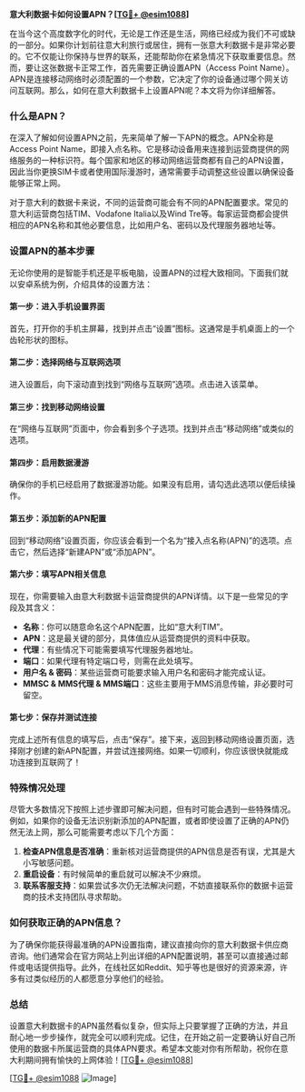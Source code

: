 **意大利数据卡如何设置APN？[[TG💪+ @esim1088](https://t.me/s/esim1088)]**

在当今这个高度数字化的时代，无论是工作还是生活，网络已经成为我们不可或缺的一部分。如果你计划前往意大利旅行或居住，拥有一张意大利数据卡是非常必要的。它不仅能让你保持与世界的联系，还能帮助你在紧急情况下获取重要信息。然而，要让这张数据卡正常工作，首先需要正确设置APN（Access Point Name）。APN是连接移动网络时必须配置的一个参数，它决定了你的设备通过哪个网关访问互联网。那么，如何在意大利数据卡上设置APN呢？本文将为你详细解答。

### 什么是APN？

在深入了解如何设置APN之前，先来简单了解一下APN的概念。APN全称是Access Point Name，即接入点名称。它是移动设备用来连接到运营商提供的网络服务的一种标识符。每个国家和地区的移动网络运营商都有自己的APN设置，因此当你更换SIM卡或者使用国际漫游时，通常需要手动调整这些设置以确保设备能够正常上网。

对于意大利的数据卡来说，不同的运营商可能会有不同的APN配置要求。常见的意大利运营商包括TIM、Vodafone Italia以及Wind Tre等。每家运营商都会提供相应的APN名称和其他必要信息，比如用户名、密码以及代理服务器地址等。

### 设置APN的基本步骤

无论你使用的是智能手机还是平板电脑，设置APN的过程大致相同。下面我们就以安卓系统为例，介绍具体的设置方法：

#### 第一步：进入手机设置界面
首先，打开你的手机主屏幕，找到并点击“设置”图标。这通常是手机桌面上的一个齿轮形状的图标。

#### 第二步：选择网络与互联网选项
进入设置后，向下滚动直到找到“网络与互联网”选项。点击进入该菜单。

#### 第三步：找到移动网络设置
在“网络与互联网”页面中，你会看到多个子选项。找到并点击“移动网络”或类似的选项。

#### 第四步：启用数据漫游
确保你的手机已经启用了数据漫游功能。如果没有启用，请勾选此选项以便后续操作。

#### 第五步：添加新的APN配置
回到“移动网络”设置页面，你应该会看到一个名为“接入点名称(APN)”的选项。点击它，然后选择“新建APN”或“添加APN”。

#### 第六步：填写APN相关信息
现在，你需要输入由意大利数据卡运营商提供的APN详情。以下是一些常见的字段及其含义：
- **名称**：你可以随意命名这个APN配置，比如“意大利TIM”。
- **APN**：这是最关键的部分，具体值应从运营商提供的资料中获取。
- **代理**：有些情况下可能需要填写代理服务器地址。
- **端口**：如果代理有特定端口号，则需在此处填写。
- **用户名 & 密码**：某些运营商可能要求输入用户名和密码才能完成认证。
- **MMSC & MMS代理 & MMS端口**：这些主要用于MMS消息传输，非必要时可留空。

#### 第七步：保存并测试连接
完成上述所有信息的填写后，点击“保存”。接下来，返回到移动网络设置页面，选择刚才创建的新APN配置，并尝试连接网络。如果一切顺利，你应该很快就能成功连接到互联网了！

### 特殊情况处理

尽管大多数情况下按照上述步骤即可解决问题，但有时可能会遇到一些特殊情况。例如，如果你的设备无法识别新添加的APN配置，或者即使设置了正确的APN仍然无法上网，那么可能需要考虑以下几个方面：

1. **检查APN信息是否准确**：重新核对运营商提供的APN信息是否有误，尤其是大小写敏感问题。
2. **重启设备**：有时候简单的重启就可以解决不少麻烦。
3. **联系客服支持**：如果尝试多次仍无法解决问题，不妨直接联系你的数据卡运营商的技术支持团队寻求帮助。

### 如何获取正确的APN信息？

为了确保你能获得最准确的APN设置指南，建议直接向你的意大利数据卡供应商咨询。他们通常会在官方网站上列出详细的APN配置说明，甚至可以直接通过邮件或电话提供指导。此外，在线社区如Reddit、知乎等也是很好的资源来源，许多有过类似经历的人都愿意分享他们的经验。

### 总结

设置意大利数据卡的APN虽然看似复杂，但实际上只要掌握了正确的方法，并且耐心地一步步操作，就完全可以顺利完成。记住，在开始之前一定要确认好自己所使用的数据卡所属运营商的具体APN要求。希望本文能对你有所帮助，祝你在意大利期间拥有愉快的上网体验！[[TG💪+ @esim1088](https://t.me/s/esim1088)]

[[TG💪+ @esim1088](https://t.me/s/esim1088) ![Image](https://i.postimg.cc/4NQfJmqS/Snipaste-2025-05-13-00-14-12.png)]